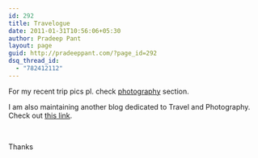 ```yaml
---
id: 292
title: Travelogue
date: 2011-01-31T10:56:06+05:30
author: Pradeep Pant
layout: page
guid: http://pradeeppant.com/?page_id=292
dsq_thread_id:
  - "782412112"
---
```

For my recent trip pics pl. check [photography](http://pradeeppant.com/travelogue/photography/ "Photography") section.

I am also maintaining another blog dedicated to Travel and Photography. Check out [this link](https://pradeepkpant.wordpress.com).

&nbsp;

Thanks